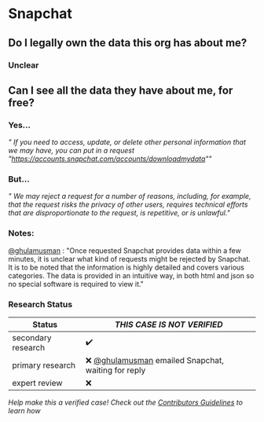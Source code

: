 # Snapchat

## Do I legally own the data this org has about me?
### Unclear


## Can I see all the data they have about me, for free?
### Yes...
_" If you need to access, update, or delete other personal information that we may have, you can put in a request "https://accounts.snapchat.com/accounts/downloadmydata""_

### But...
_" We may reject a request for a number of reasons, including, for example, that the request risks the privacy of other users, requires technical efforts that are disproportionate to the request, is repetitive, or is unlawful."_

### Notes:
[@ghulamusman](https://github.com/ghulamusman) : "Once requested Snapchat provides data within a few minutes, it is unclear what kind of requests might be rejected by Snapchat. It is to be noted that the information is highly detailed and covers various categories. The data is provided in an intuitive way, in both html and json so no special software is required to view it."

### Research Status

| Status  | *THIS CASE IS NOT VERIFIED* |
| ------------- |------------- |
| secondary research | :heavy_check_mark: |
| primary research | :x: [@ghulamusman](https://github.com/ghulamusman) emailed Snapchat, waiting for reply |
| expert review | :x: |

*Help make this a verified case! Check out the [Contributors Guidelines](https://github.com/samanthaburton/whose_data/blob/master/CONTRIBUTING.md) to learn how*
